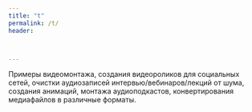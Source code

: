 ```yaml
---
title: "t"
permalink: /t/
header:



---
```

Примеры видеомонтажа, создания видеороликов для социальных сетей, очистки аудиозаписей интервью/вебинаров/лекций от шума, создания анимаций, монтажа аудиоподкастов, конвертирования медиафайлов в различные форматы.

